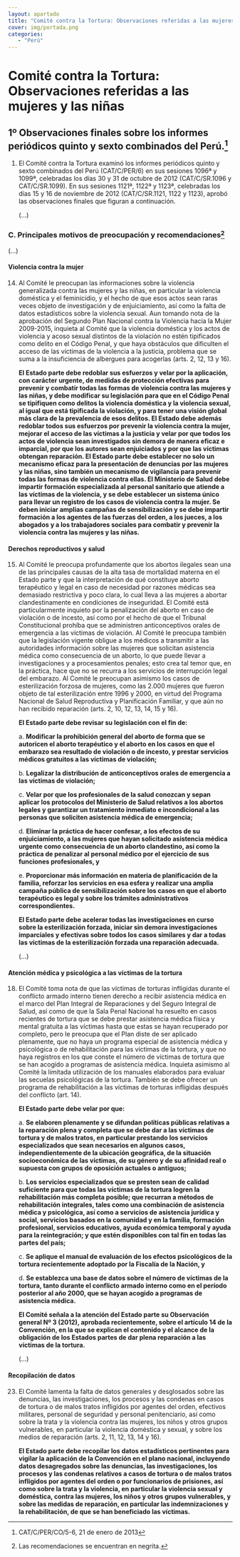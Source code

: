 ```yaml
---
layout: apartado
title: "Comité contra la Tortura: Observaciones referidas a las mujeres y las niñas"
cover: img/portada.png
categories:
   - "Perú"
---
```

# Comité contra la Tortura: Observaciones referidas a las mujeres y las niñas

## 1º Observaciones finales sobre los informes periódicos quinto y sexto combinados del Perú.[^748]

1. El Comité contra la Tortura examinó los informes periódicos quinto y
sexto combinados del Perú (CAT/C/PER/6) en sus sesiones 1096ª y 1099ª,
celebradas los días 30 y 31 de octubre de 2012 (CAT/C/SR.1096 y
CAT/C/SR.1099). En sus sesiones 1121ª, 1122ª y 1123ª, celebradas los días
15 y 16 de noviembre de 2012 (CAT/C/SR.1121, 1122 y 1123), aprobó las
observaciones finales que figuran a continuación.

	(…)

### C. Principales motivos de preocupación y recomendaciones[^749]

(…)

#### Violencia contra la mujer

14. Al Comité le preocupan las informaciones sobre la violencia
    generalizada contra las mujeres y las niñas, en particular la
    violencia doméstica y el feminicidio, y el hecho de que esos actos
    sean raras veces objeto de investigación y de enjuiciamiento, así
    como la falta de datos estadísticos sobre la violencia sexual. Aun
    tomando nota de la aprobación del Segundo Plan Nacional contra la
    Violencia hacia la Mujer 2009-2015, inquieta al Comité que la
    violencia doméstica y los actos de violencia y acoso sexual
    distintos de la violación no estén tipificados como delito en el
    Código Penal, y que haya obstáculos que dificulten el acceso de las
    víctimas de la violencia a la justicia, problema que se suma a la
    insuficiencia de albergues para acogerlas (arts. 2, 12, 13 y 16).

    **El Estado parte debe redoblar sus esfuerzos y velar por la
    aplicación, con carácter urgente, de medidas de protección efectivas
    para prevenir y combatir todas las formas de violencia contra las
    mujeres y las niñas, y debe modificar su legislación para que en el
    Código Penal se tipifiquen como delitos la violencia doméstica y la
    violencia sexual, al igual que está tipificada la violación, y para
    tener una visión global más clara de la prevalencia de esos delitos.
    El Estado debe además redoblar todos sus esfuerzos por prevenir la
    violencia contra la mujer, mejorar el acceso de las víctimas a la
    justicia y velar por que todos los actos de violencia sean
    investigados sin demora de manera eficaz e imparcial, por que los
    autores sean enjuiciados y por que las víctimas obtengan reparación.
    El Estado parte debe establecer no solo un mecanismo eficaz para la
    presentación de denuncias por las mujeres y las niñas, sino también
    un mecanismo de vigilancia para prevenir todas las formas de
    violencia contra ellas. El Ministerio de Salud debe impartir
    formación especializada al personal sanitario que atiende a las
    víctimas de la violencia, y se debe establecer un sistema único para
    llevar un registro de los casos de violencia contra la mujer. Se
    deben iniciar amplias campañas de sensibilización y se debe impartir
    formación a los agentes de las fuerzas del orden, a los jueces, a
    los abogados y a los trabajadores sociales para combatir y prevenir
    la violencia contra las mujeres y las niñas.**

#### Derechos reproductivos y salud

15. Al Comité le preocupa profundamente que los abortos ilegales sean
    una de las principales causas de la alta tasa de mortalidad materna
    en el Estado parte y que la interpretación de qué constituye aborto
    terapéutico y legal en caso de necesidad por razones médicas sea
    demasiado restrictiva y poco clara, lo cual lleva a las mujeres a
    abortar clandestinamente en condiciones de inseguridad. El Comité
    está particularmente inquieto por la penalización del aborto en caso
    de violación o de incesto, así como por el hecho de que el Tribunal
    Constitucional prohíba que se administren anticonceptivos orales de
    emergencia a las víctimas de violación. Al Comité le preocupa
    también que la legislación vigente obligue a los médicos a
    transmitir a las autoridades información sobre las mujeres que
    solicitan asistencia médica como consecuencia de un aborto, lo que
    puede llevar a investigaciones y a procesamientos penales; esto crea
    tal temor que, en la práctica, hace que no se recurra a los
    servicios de interrupción legal del embarazo. Al Comité le preocupan
    asimismo los casos de esterilización forzosa de mujeres, como las
    2.000 mujeres que fueron objeto de tal esterilización entre 1996 y
    2000, en virtud del Programa Nacional de Salud Reproductiva y
    Planificación Familiar, y que aún no han recibido reparación (arts.
    2, 10, 12, 13, 14, 15 y 16).

    **El Estado parte debe revisar su legislación con el fin de:**

    a. **Modificar la prohibición general del aborto de forma que se
    autoricen el aborto terapéutico y el aborto en los casos en que el
    embarazo sea resultado de violación o de incesto, y prestar
    servicios médicos gratuitos a las víctimas de violación;**

    b. **Legalizar la distribución de anticonceptivos orales de
    emergencia a las víctimas de violación;**

    c. **Velar por que los profesionales de la salud conozcan y sepan
    aplicar los protocolos del Ministerio de Salud relativos a los
    abortos legales y garantizar un tratamiento inmediato e
    incondicional a las personas que soliciten asistencia médica de
    emergencia;**

    d. **Eliminar la práctica de hacer confesar, a los efectos de su
    enjuiciamiento, a las mujeres que hayan solicitado asistencia médica
    urgente como consecuencia de un aborto clandestino, así como la
    práctica de penalizar al personal médico por el ejercicio de sus
    funciones profesionales, y**

    e. **Proporcionar más información en materia de planificación de la
    familia, reforzar los servicios en esa esfera y realizar una amplia
    campaña pública de sensibilización sobre los casos en que el aborto
    terapéutico es legal y sobre los trámites administrativos
    correspondientes.**

    **El Estado parte debe acelerar todas las investigaciones en curso
    sobre la esterilización forzada, iniciar sin demora investigaciones
    imparciales y efectivas sobre todos los casos similares y dar a
    todas las víctimas de la esterilización forzada una reparación
    adecuada.**

    (…)

#### Atención médica y psicológica a las víctimas de la tortura

18. El Comité toma nota de que las víctimas de torturas infligidas
    durante el conflicto armado interno tienen derecho a recibir
    asistencia médica en el marco del Plan Integral de Reparaciones y
    del Seguro Integral de Salud, así como de que la Sala Penal Nacional
    ha resuelto en casos recientes de tortura que se debe prestar
    asistencia médica física y mental gratuita a las víctimas hasta que
    estas se hayan recuperado por completo, pero le preocupa que el Plan
    diste de ser aplicado plenamente, que no haya un programa especial
    de asistencia médica y psicológica o de rehabilitación para las
    víctimas de la tortura, y que no haya registros en los que conste el
    número de víctimas de tortura que se han acogido a programas de
    asistencia médica. Inquieta asimismo al Comité la limitada
    utilización de los manuales elaborados para evaluar las secuelas
    psicológicas de la tortura. También se debe ofrecer un programa de
    rehabilitación a las víctimas de torturas infligidas después del
    conflicto (art. 14).

    **El Estado parte debe velar por que:**

    a. **Se elaboren plenamente y se difundan políticas públicas
    relativas a la reparación plena y completa que se debe dar a las
    víctimas de tortura y de malos tratos, en particular prestando los
    servicios especializados que sean necesarios en algunos casos,
    independientemente de la ubicación geográfica, de la situación
    socioeconómica de las víctimas, de su género y de su afinidad real o
    supuesta con grupos de oposición actuales o antiguos;**

    b. **Los servicios especializados que se presten sean de calidad
    suficiente para que todas las víctimas de la tortura logren la
    rehabilitación más completa posible; que recurran a métodos de
    rehabilitación integrales, tales como una combinación de asistencia
    médica y psicológica, así como a servicios de asistencia jurídica y
    social, servicios basados en la comunidad y en la familia, formación
    profesional, servicios educativos, ayuda económica temporal y ayuda
    para la reintegración; y que estén disponibles con tal fin en todas
    las partes del país;**

    c. **Se aplique el manual de evaluación de los efectos psicológicos
    de la tortura recientemente adoptado por la Fiscalía de la Nación,
    y**

    d. **Se establezca una base de datos sobre el número de víctimas de
    la tortura, tanto durante el conflicto armado interno como en el
    período posterior al año 2000, que se hayan acogido a programas de
    asistencia médica.**

    **El Comité señala a la atención del Estado parte su Observación
    general Nº 3 (2012), aprobada recientemente, sobre el artículo 14 de
    la Convención, en la que se explican el contenido y el alcance de la
    obligación de los Estados partes de dar plena reparación a las
    víctimas de la tortura.**

    (…)

#### Recopilación de datos

23. El Comité lamenta la falta de datos generales y desglosados sobre
    las denuncias, las investigaciones, los procesos y las condenas en
    casos de tortura o de malos tratos infligidos por agentes del orden,
    efectivos militares, personal de seguridad y personal penitenciario,
    así como sobre la trata y la violencia contra las mujeres, los niños
    y otros grupos vulnerables, en particular la violencia doméstica y
    sexual, y sobre los medios de reparación (arts. 2, 11, 12, 13, 14 y
    16).

    **El Estado parte debe recopilar los datos estadísticos pertinentes
    para vigilar la aplicación de la Convención en el plano nacional,
    incluyendo datos desagregados sobre las denuncias, las
    investigaciones, los procesos y las condenas relativos a casos de
    tortura o de malos tratos infligidos por agentes del orden o por
    funcionarios de prisiones, así como sobre la trata y la violencia,
    en particular la violencia sexual y doméstica, contra las mujeres,
    los niños y otros grupos vulnerables, y sobre las medidas de
    reparación, en particular las indemnizaciones y la rehabilitación,
    de que se han beneficiado las víctimas.**


[^748]: CAT/C/PER/CO/5-6, 21 de enero de 2013
[^749]: Las recomendaciones se encuentran en negrita.
